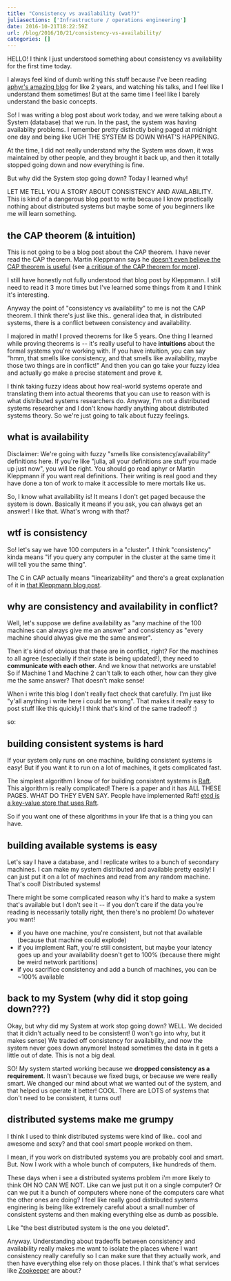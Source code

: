 ```yaml
---
title: "Consistency vs availability (wat?)"
juliasections: ['Infrastructure / operations engineering']
date: 2016-10-21T18:22:59Z
url: /blog/2016/10/21/consistency-vs-availability/
categories: []
---
```


HELLO! I think I just understood something about consistency vs
availability for the first time today.

I always feel kind of dumb writing this stuff because I've been reading
[aphyr's amazing blog](https://aphyr.com/) for like 2 years, and
watching his talks, and I feel like I understand them sometimes! But at
the same time I feel like I barely understand the basic concepts.

So! I was writing a blog post about work today, and we were talking
about a System (database) that we run. In the past, the system was
having availablity problems. I remember pretty distinctly being paged at
midnight one day and being like UGH THE SYSTEM IS DOWN WHAT'S HAPPENING. 

At the time, I did not really understand why the System was down, it was
maintained by other people, and they brought it back up, and then it
totally stopped going down and now everything is fine.

But why did the System stop going down? Today I learned why!

LET ME TELL YOU A STORY ABOUT CONSISTENCY AND AVAILABILITY. This
is kind of a dangerous blog post to write because I know practically
nothing about distributed systems but maybe some of you beginners like
me will learn something.

## the CAP theorem (& intuition)

This is not going to be a blog post about the CAP theorem. I have never
read the CAP theorem. Martin Kleppmann says he [doesn't even believe the CAP theorem is useful](http://martin.kleppmann.com/2015/05/11/please-stop-calling-databases-cp-or-ap.html) (see [a critique of the CAP theorem for more](https://arxiv.org/abs/1509.05393)).

I still have honestly not fully understood that blog post by Kleppmann.
I still need to read it 3 more times but I've learned some things from
it and I think it's interesting.

Anyway the point of "consistency vs availability" to me is not the CAP
theorem. I think there's just like this.. general idea that, in
distributed systems, there is a conflict between consistency and
availability.

I majored in math! I proved theorems for like 5 years. One thing I
learned while proving theorems is -- it's really useful to have
**intuitions** about the formal systems you're working with. If you have
intuition, you can say "hmm, that smells like consistency, and that
smells like availability, maybe those two things are in conflict!" And
then you can go take your fuzzy idea and actually go make a precise
statement and prove it.

I think taking fuzzy ideas about how real-world systems operate and
translating them into actual theorems that you can use to reason with is
what distributed systems researchers do. Anyway, I'm not a distributed
systems researcher and I don't know hardly anything about distributed
systems theory. So we're just going to talk about fuzzy feelings.

## what is availability

Disclaimer: We're going with fuzzy "smells like consistency/availability"
definitions here. If you're like "julia, all your definitions are stuff
you made up just now", you will be right. You should go read aphyr or
Martin Kleppmann if you want real definitions. Their writing is real
good and they have done a ton of work to make it accessible to mere
mortals like us.

So, I know what availability is! It means I don't get paged because the
system is down. Basically it means if you ask, you can always get an
answer! I like that. What's wrong with that?

## wtf is consistency


So! let's say we have 100 computers in a "cluster". I think
"consistency" kinda means "if you query any computer in the cluster at
the same time it will tell you the same thing".

The C in CAP actually means "linearizability" and there's a great
explanation of it in [that Kleppmann blog post](http://martin.kleppmann.com/2015/05/11/please-stop-calling-databases-cp-or-ap.html).

## why are consistency and availability in conflict?

Well, let's suppose we define availability as "any machine of the 100
machines can always give me an answer" and consistency as "every machine
should alwyas give me the same answer". 

Then it's kind of obvious that these are in conflict, right? For the
machines to all agree (especially if their state is being updated!),
they need to **communicate with each other**. And we know that networks
are unstable! So if Machine 1 and Machine 2 can't talk to each other,
how can they give me the same answer? That doesn't make sense!

When i write this blog I don't really fact check that carefully. I'm
just like "y'all anything i write here i could be wrong". That makes it
really easy to post stuff like this quickly! I think that's kind of the
same tradeoff :)

so: 


## building consistent systems is hard

If your system only runs on one machine, building consistent systems is
easy! But if you want it to run on a lot of machines, it gets
complicated fast.

The simplest algorithm I know of for building consistent systems is
[Raft](https://raft.github.io/raft.pdf). This algorithm is really
complicated! There is a paper and it has ALL THESE PAGES. WHAT DO THEY
EVEN SAY. People have implemented Raft! [etcd is a key-value store that uses Raft](https://aphyr.com/posts/316-jepsen-etcd-and-consul).

So if you want one of these algorithms in your life that is a thing you
can have.

## building available systems is easy

Let's say I have a database, and I replicate writes to a bunch of
secondary machines. I can make my system distributed and available
pretty easily! I can just put it on a lot of machines and read from any
random machine. That's cool! Distributed systems!

There might be some complicated reason why it's hard to make a system
that's available but I don't see it -- if you don't care if the data
you're reading is necessarily totally right, then there's no problem! Do
whatever you want!

* if you have one machine, you're consistent, but not that available
  (because that machine could explode)
* if you implement Raft, you're still consistent, but maybe your latency
  goes up and your availability doesn't get to 100% (because there might
  be weird network partitions)
* if you sacrifice consistency and add a bunch of machines, you can be
  ~100% available

## back to my System (why did it stop going down???)

Okay, but why did my System at work stop going down? WELL. We decided
that it didn't actually need to be consistent! (I won't go into why, but
it makes sense) We traded off consistency for availability, and now the
system never goes down anymore! Instead sometimes the data in it gets a
little out of date. This is not a big deal.

SO! My system started working because we **dropped consistency as a
requirement**. It wasn't because we fixed bugs, or because we were
really smart. We changed our mind about what we wanted out of the
system, and that helped us operate it better! COOL. There are LOTS of
systems that don't need to be consistent, it turns out!

## distributed systems make me grumpy

I think I used to think distributed systems were kind of like.. cool and
awesome and sexy? and that cool smart people worked on them.

I mean, if you work on distributed systems you are probably cool and
smart. But. Now I work with a whole bunch of computers, like hundreds of
them.

These days when i see a distributed systems problem i'm more likely
to think OH NO CAN WE NOT. Like can we just put it on a single computer?
Or can we put it a bunch of computers where none of the computers care
what the other ones are doing? I feel like really good distributed
systems enginering is being like extremely careful about a small number
of consistent systems and then making everything else as dumb as
possible.

Like "the best distributed system is the one you deleted".

Anyway. Understanding about tradeoffs between consistency and
availability really makes me want to isolate the places where I want
consistency really carefully so I can make sure that they actually work,
and then have everything else rely on those places. I think that's what
services like [Zookeeper](https://zookeeper.apache.org/) are about?
